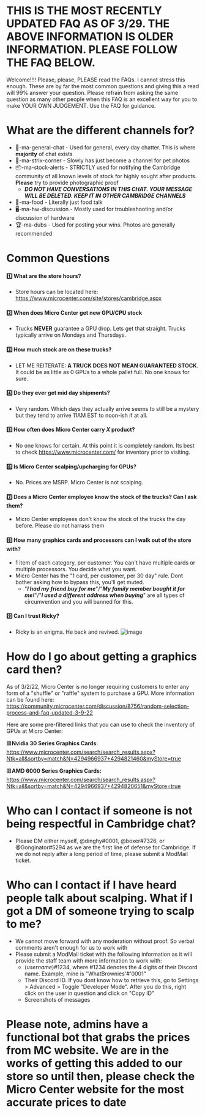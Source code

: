 # THIS IS THE MOST RECENTLY UPDATED FAQ AS OF 3/29. THE ABOVE INFORMATION IS OLDER INFORMATION. PLEASE FOLLOW THE FAQ BELOW.

Welcome!!!!
Please, please, PLEASE read the FAQs. I cannot stress this enough. These are by far the most common questions and giving this a read will 99% answer your question. Please refrain from asking the same question as many other people when this FAQ is an excellent way for you to make YOUR OWN JUDGEMENT. Use the FAQ for guidance. 

# What are the different channels for?

- 💬-ma-general-chat - Used for general, every day chatter. This is where **majority** of chat exists
- 🐀-ma-strix-corner - Slowly has just become a channel for pet photos
- 📦-ma-stock-alerts -  STRICTLY used for notifying the Cambridge community of all known levels of stock for highly sought after products. **Please** try to provide photographic proof 
  - **_DO NOT HAVE CONVERSATIONS IN THIS CHAT. YOUR MESSAGE WILL BE DELETED. KEEP IT IN OTHER CAMBRIDGE CHANNELS_** 
- 🍕-ma-food - Literally just food talk
- 🖥-ma-hw-discussion - Mostly used for troubleshooting and/or discussion of hardware
- 🏆-ma-dubs - Used for posting your wins. Photos are generally recommended

# **Common Questions**
#### 1️⃣ What are the store hours?
- Store hours can be located here: https://www.microcenter.com/site/stores/cambridge.aspx

#### 2️⃣ When does Micro Center get new GPU/CPU stock
- Trucks **NEVER** guarantee a GPU drop. Lets get that straight. Trucks typically arrive on Mondays and Thursdays. 

#### 3️⃣ How much stock are on these trucks?
- LET ME REITERATE: **A TRUCK DOES NOT MEAN GUARANTEED STOCK**. It could be as little as 0 GPUs to a whole pallet full. No one knows for sure.

#### 4️⃣ Do they ever get mid day shipments?
- Very random. Which days they actually arrive seems to still be a mystery but they tend to arrive 11AM EST to noon-ish if at all.

#### 5️⃣ How often does Micro Center carry _**X**_ product?
- No one knows for certain. At this point it is completely random. Its best to check https://www.microcenter.com/ for inventory prior to visiting.

#### 6️⃣ Is Micro Center scalping/upcharging for GPUs?
- No. Prices are MSRP. Micro Center is not scalping.

#### 7️⃣ Does a Micro Center employee know the stock of the trucks? Can I ask them?
- Micro Center employees don't know the stock of the trucks the day before. Please do not harrass them

#### 8️⃣ How many graphics cards and processors can I walk out of the store with?
- 1 item of each category, per customer. You can't have multiple cards or multiple processors. You decide what you want. 
- Micro Center has the "1 card, per customer, per 30 day" rule. Dont bother asking how to bypass this, you'll get muted. 
  - "**_I had my friend buy for me_**"/"**_My family member bought it for me!_**"/"**_I used a different address when buying_**" are all types of circumvention and you will banned for this.  

#### 9️⃣ Can I trust Ricky?
- Ricky is an enigma. He back and revived. ![image](https://user-images.githubusercontent.com/44854412/143808797-167837e3-9a61-4e69-ac94-9a862c202c68.png)

# How do I go about getting a graphics card then?
As of 3/2/22, Micro Center is no longer requiring customers to enter any form of a "shuffle" or "raffle" system to purchase a GPU. 
More information can be found here: https://community.microcenter.com/discussion/8756/random-selection-process-and-faq-updated-3-9-22

Here are some pre-filtered links that you can use to check the inventory of GPUs at Micro Center: 

🟩**Nvidia 30 Series Graphics Cards:** https://www.microcenter.com/search/search_results.aspx?Ntk=all&sortby=match&N=4294966937+4294821460&myStore=true 

🟥**AMD 6000 Series Graphics Cards:** https://www.microcenter.com/search/search_results.aspx?Ntk=all&sortby=match&N=4294966937+4294820651&myStore=true

# Who can I contact if someone is not being respectful in Cambridge chat?
- Please DM either myself, @dinghy#0001, @boxer#7326, or @Gonginator#5294 as we are the first line of defense for Cambridge. If we do not reply after a long period of time, please submit a ModMail ticket.

# Who can I contact if I have heard people talk about scalping. What if I got a DM of someone trying to scalp to me?
- We cannot move forward with any moderation without proof. So verbal comments aren't enough for us to work with
- Please submit a ModMail ticket with the following information as it will provide the staff team with more information to work with:
  - (_username_)#1234, where #1234 denotes the 4 digits of their Discord name. Example, mine is "WhatBrownies'#'0001"
  - Their Discord ID. If you dont know how to retrieve this, go to Settings > Advanced > Toggle "Developer Mode". After you do this, right click on the user in question and click on "Copy ID"
  - Screenshots of messages

# Please note, admins have a functional bot that grabs the prices from MC website. We are in the works of getting this added to our store so until then, please check the Micro Center website for the most accurate prices to date

